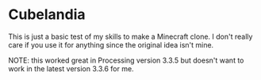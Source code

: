 # Cubelandia

This is just a basic test of my skills to make a Minecraft clone. I don't really care if you use it for anything since the original idea isn't mine.

NOTE: this worked great in Processing version 3.3.5 but doesn't want to work in the latest version 3.3.6 for me.
